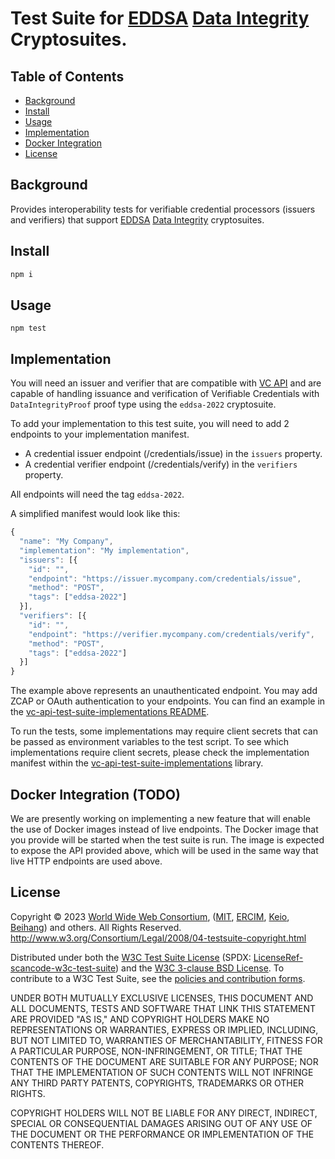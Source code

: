 # Test Suite for [EDDSA](https://www.w3.org/TR/vc-di-eddsa/) [Data Integrity](https://w3c.github.io/vc-data-integrity/) Cryptosuites.

## Table of Contents

- [Background](#background)
- [Install](#install)
- [Usage](#usage)
- [Implementation](#implementation)
- [Docker Integration](#docker-integration-todo)
- [License](#license)

## Background
Provides interoperability tests for verifiable credential processors
(issuers and verifiers) that support [EDDSA](https://www.w3.org/TR/vc-di-eddsa/)
[Data Integrity](https://w3c.github.io/vc-data-integrity/) cryptosuites.

## Install

```js
npm i
```

## Usage

```
npm test
```

## Implementation

You will need an issuer and verifier that are compatible with [VC API](https://w3c-ccg.github.io/vc-api/)
and are capable of handling issuance and verification of Verifiable Credentials
with `DataIntegrityProof` proof type using the `eddsa-2022` cryptosuite.

To add your implementation to this test suite, you will need to add 2 endpoints
to your implementation manifest.
- A credential issuer endpoint (/credentials/issue) in the `issuers` property.
- A credential verifier endpoint (/credentials/verify) in the `verifiers`
  property.

All endpoints will need the tag `eddsa-2022`.

A simplified manifest would look like this:

```js
{
  "name": "My Company",
  "implementation": "My implementation",
  "issuers": [{
    "id": "",
    "endpoint": "https://issuer.mycompany.com/credentials/issue",
    "method": "POST",
    "tags": ["eddsa-2022"]
  }],
  "verifiers": [{
    "id": "",
    "endpoint": "https://verifier.mycompany.com/credentials/verify",
    "method": "POST",
    "tags": ["eddsa-2022"]
  }]
}
```

The example above represents an unauthenticated endpoint. You may add ZCAP or
OAuth authentication to your endpoints. You can find an example in the
[vc-api-test-suite-implementations README](https://github.com/w3c-ccg/vc-api-test-suite-implementations#adding-a-new-implementation).

To run the tests, some implementations may require client secrets that can be
passed as environment variables to the test script. To see which implementations require client
secrets, please check the implementation manifest within the
[vc-api-test-suite-implementations](https://github.com/w3c-ccg/vc-api-test-suite-implementations/tree/main/implementations) library.

## Docker Integration (TODO)

We are presently working on implementing a new feature that will enable the
use of Docker images instead of live endpoints. The Docker image that
you provide will be started when the test suite is run. The image is expected
to expose the API provided above, which will be used in the same way that
live HTTP endpoints are used above.

## License

Copyright © 2023 [World Wide Web Consortium](http://www.w3.org/), ([MIT](http://www.csail.mit.edu/), [ERCIM](http://www.ercim.org/), [Keio](http://www.keio.ac.jp/), [Beihang](http://ev.buaa.edu.cn/)) and others. All Rights Reserved. <http://www.w3.org/Consortium/Legal/2008/04-testsuite-copyright.html>

Distributed under both the [W3C Test Suite License](https://www.w3.org/Consortium/Legal/2008/04-testsuite-license) (SPDX: [LicenseRef-scancode-w3c-test-suite](https://scancode-licensedb.aboutcode.org/w3c-test-suite.html)) and the [W3C 3-clause BSD License](https://www.w3.org/Consortium/Legal/2008/03-bsd-license). To contribute to a W3C Test Suite, see the [policies and contribution forms](https://www.w3.org/2004/10/27-testcases).

UNDER BOTH MUTUALLY EXCLUSIVE LICENSES, THIS DOCUMENT AND ALL DOCUMENTS, TESTS AND SOFTWARE THAT LINK THIS STATEMENT ARE PROVIDED "AS IS," AND COPYRIGHT HOLDERS MAKE NO REPRESENTATIONS OR WARRANTIES, EXPRESS OR IMPLIED, INCLUDING, BUT NOT LIMITED TO, WARRANTIES OF MERCHANTABILITY, FITNESS FOR A PARTICULAR PURPOSE, NON-INFRINGEMENT, OR TITLE; THAT THE CONTENTS OF THE DOCUMENT ARE SUITABLE FOR ANY PURPOSE; NOR THAT THE IMPLEMENTATION OF SUCH CONTENTS WILL NOT INFRINGE ANY THIRD PARTY PATENTS, COPYRIGHTS, TRADEMARKS OR OTHER RIGHTS.

COPYRIGHT HOLDERS WILL NOT BE LIABLE FOR ANY DIRECT, INDIRECT, SPECIAL OR CONSEQUENTIAL DAMAGES ARISING OUT OF ANY USE OF THE DOCUMENT OR THE PERFORMANCE OR IMPLEMENTATION OF THE CONTENTS THEREOF.
